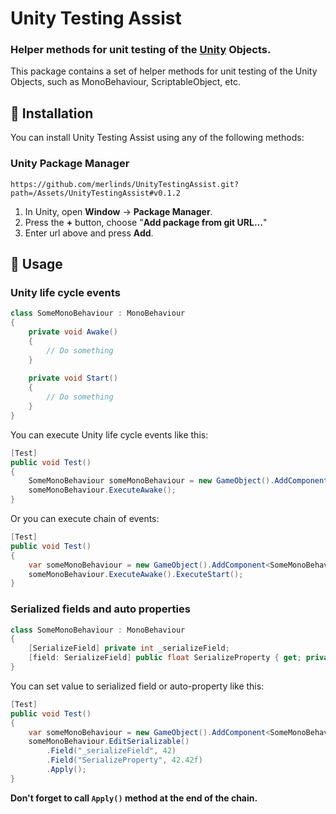 ﻿# Unity Testing Assist

### Helper methods for unit testing of the <a href="https://unity.com/">Unity</a> Objects.

This package contains a set of helper methods for unit testing of the Unity Objects, such as MonoBehaviour, ScriptableObject, etc.

[comment]: <> (Finish description)

## 💾 Installation
You can install Unity Testing Assist using any of the following methods:

### Unity Package Manager
```
https://github.com/merlinds/UnityTestingAssist.git?path=/Assets/UnityTestingAssist#v0.1.2
```

1. In Unity, open **Window** → **Package Manager**.
2. Press the **+** button, choose "**Add package from git URL...**"
3. Enter url above and press **Add**.

[comment]: <> (Add other installation methods)

## 📖 Usage

### Unity life cycle events

```csharp
class SomeMonoBehaviour : MonoBehaviour
{
    private void Awake()
    {
        // Do something
    }
    
    private void Start()
    {
        // Do something
    }
}
```
You can execute Unity life cycle events like this:
```csharp
[Test]
public void Test()
{
    SomeMonoBehaviour someMonoBehaviour = new GameObject().AddComponent<SomeMonoBehaviour>();
    someMonoBehaviour.ExecuteAwake();
}
```
Or you can execute chain of events:
```csharp
[Test]
public void Test()
{
    var someMonoBehaviour = new GameObject().AddComponent<SomeMonoBehaviour>();
    someMonoBehaviour.ExecuteAwake().ExecuteStart();
}
```

### Serialized fields and auto properties

```csharp
class SomeMonoBehaviour : MonoBehaviour
{
    [SerializeField] private int _serializeField;
    [field: SerializeField] public float SerializeProperty { get; private set; }
}
```

You can set value to serialized field or auto-property like this:
```csharp
[Test]
public void Test()
{
    var someMonoBehaviour = new GameObject().AddComponent<SomeMonoBehaviour>();
    someMonoBehaviour.EditSerializable()
        .Field("_serializeField", 42)
        .Field("SerializeProperty", 42.42f)
        .Apply();
}
```
**Don't forget to call `Apply()` method at the end of the chain.**



